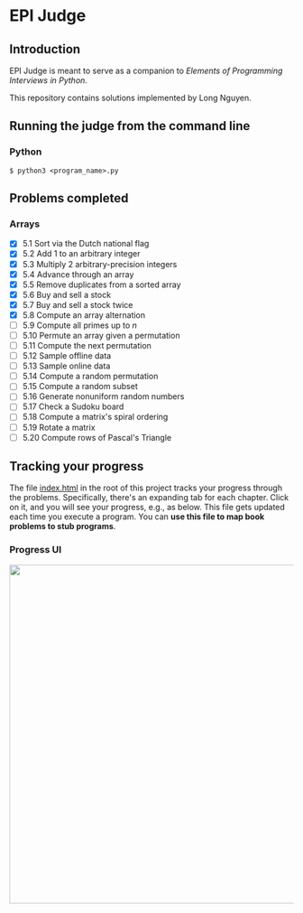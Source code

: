 # EPI Judge

## Introduction

EPI Judge is meant to serve as a companion to *Elements of Programming Interviews in Python*.

This repository contains solutions implemented by Long Nguyen.

## Running the judge from the command line

### Python

    $ python3 <program_name>.py

## Problems completed
### Arrays
- [x] 5.1 Sort via the Dutch national flag
- [x] 5.2 Add 1 to an arbitrary integer
- [x] 5.3 Multiply 2 arbitrary-precision integers
- [x] 5.4 Advance through an array
- [x] 5.5 Remove duplicates from a sorted array
- [x] 5.6 Buy and sell a stock
- [x] 5.7 Buy and sell a stock twice
- [x] 5.8 Compute an array alternation
- [ ] 5.9 Compute all primes up to *n*
- [ ] 5.10 Permute an array given a permutation
- [ ] 5.11 Compute the next permutation
- [ ] 5.12 Sample offline data
- [ ] 5.13 Sample online data
- [ ] 5.14 Compute a random permutation
- [ ] 5.15 Compute a random subset
- [ ] 5.16 Generate nonuniform random numbers
- [ ] 5.17 Check a Sudoku board
- [ ] 5.18 Compute a matrix's spiral ordering
- [ ] 5.19 Rotate a matrix
- [ ] 5.20 Compute rows of Pascal's Triangle

## Tracking your progress

The file [index.html](https://github.com/adnanaziz/EPIJudge/blob/master/index.html) in the root of this project tracks your progress through the problems. Specifically, there's an expanding tab for each chapter. Click on it, and you will see your progress, e.g., as below. This file gets updated each time you execute a program. You can **use this file to map book problems to stub programs**.

### Progress UI
<img src="https://i.imgur.com/xjf7Z32.png" width="600px"></img>
